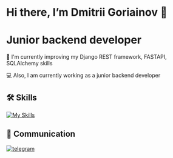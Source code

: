 # Hi there, I’m Dmitrii Goriainov 👋
# Junior backend developer

🧠 I'm currently improving my Django REST framework, FASTAPI, SQLAlchemy skills

💻 Also, I am currently working as a junior backend developer 

## 🛠 Skills
[![My Skills](https://skillicons.dev/icons?i=py,vscode,github,postgres,postman,docker,django,fastapi)](https://skillicons.dev)


## 🔗 Communication
[![telegram](https://s.iimg.su/s/25/EnckdrqjfKQKGPMj6km1iXkGbU3MOuY2ZX6imjBF.jpg)](https://t.me/eXistenZ7)

